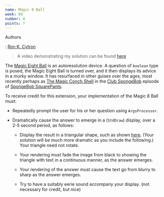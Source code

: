 ```yaml
---
name: Magic 8 Ball
week: 99
number: 4
points: 7
---
```


Authors

: <a href="http://www.cs.wustl.edu/~cytron/">Ron K. Cytron</a>

> A video demonstrating my solution can be found [here](../../../extensions/magic8ball.mp4)

The <a href="http://en.wikipedia.org/wiki/Magic_8-Ball">Magic Eight Ball</a>
is an autoresolution device. A question of `boolean` type is
posed, the Magic Eight Ball is turned over, and it then displays its advice
in a murky window.  It has resurfaced in other guises over the ages, most
recently perhaps as <a href="http://spongebob.wikia.com/wiki/Magic_Conch_Shell"> The Magic Conch Shell</a> in the
<a href="http://spongebob.wikia.com/wiki/Club_SpongeBob">Club SpongeBob</a>
episode of 
<a href="http://spongebob.wikia.com"> SpongeBob SquarePants</a>.

To receive credit for this extension, your implementation of the
Magic 8 Ball must:

* Repeatedly prompt the user for his or her question using `ArgsProcessor`.

* Dramatically cause the answer to emerge in a (`StdDraw`)
display, over a 2-5 second period, as follows:

	* Display the result in a triangular shape, such as shown
	<a href="http://www.indra.com/cgi-bin/spikes-8-ball"> here</a>. (Your solution
	will be much more dramatic as you include the following.)  Your triangle
	need not rotate.
	
	* Your rendering must fade the image from black to showing the
	triangle with text in a continuous manner, as the answer emerges.
	
	* Your rendering of the answer must cause the text go from blurry to
	sharp as the answer emerges.
	
	* Try to have a suitably eerie sound accompany your display. (not necessary
	for credit, but nice)
